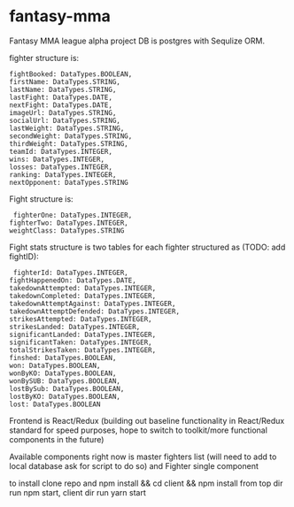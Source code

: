 # fantasy-mma
Fantasy MMA league alpha project 
DB is postgres with Sequlize ORM.  

fighter structure is:  

    fightBooked: DataTypes.BOOLEAN,  
    firstName: DataTypes.STRING,
    lastName: DataTypes.STRING,
    lastFight: DataTypes.DATE,
    nextFight: DataTypes.DATE,
    imageUrl: DataTypes.STRING,
    socialUrl: DataTypes.STRING,
    lastWeight: DataTypes.STRING,
    secondWeight: DataTypes.STRING,
    thirdWeight: DataTypes.STRING,
    teamId: DataTypes.INTEGER,
    wins: DataTypes.INTEGER,
    losses: DataTypes.INTEGER,
    ranking: DataTypes.INTEGER,
    nextOpponent: DataTypes.STRING
Fight structure is:  

     fighterOne: DataTypes.INTEGER,
    fighterTwo: DataTypes.INTEGER,
    weightClass: DataTypes.STRING
Fight stats structure is two tables for each fighter structured as (TODO: add fightID):  

     fighterId: DataTypes.INTEGER,
    fightHappenedOn: DataTypes.DATE,
    takedownAttempted: DataTypes.INTEGER,
    takedownCompleted: DataTypes.INTEGER,
    takedownAttemptAgainst: DataTypes.INTEGER,
    takedownAttemptDefended: DataTypes.INTEGER,
    strikesAttempted: DataTypes.INTEGER,
    strikesLanded: DataTypes.INTEGER,
    significantLanded: DataTypes.INTEGER,
    significantTaken: DataTypes.INTEGER,
    totalStrikesTaken: DataTypes.INTEGER,
    finshed: DataTypes.BOOLEAN,
    won: DataTypes.BOOLEAN,
    wonByKO: DataTypes.BOOLEAN,
    wonBySUB: DataTypes.BOOLEAN,
    lostBySub: DataTypes.BOOLEAN,
    lostByKO: DataTypes.BOOLEAN,
    lost: DataTypes.BOOLEAN
Frontend is React/Redux (building out baseline functionality in React/Redux standard for speed purposes, hope to switch to toolkit/more functional components in the future)

Available components right now is master fighters list (will need to add to local database ask for script to do so) and Fighter single component

to install clone repo and npm install && cd client && npm install
from top dir run npm start, client dir run yarn start
  
